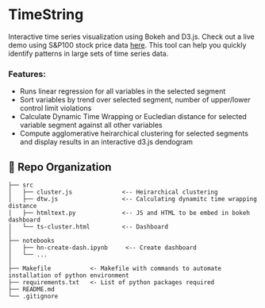 # TimeString

Interactive time series visualization using Bokeh and D3.js. Check out a live demo using S&P100 stock price data [here](https://hnagib.com/ts-cluster). This tool can help you quickly identify patterns in large sets of time series data.   

### Features: 
- Runs linear regression for all variables in the selected segment
- Sort variables by trend over selected segment, number of upper/lower control limit violations
- Calculate Dynamic Time Wrapping or Eucledian distance for selected variable segment against all other variables
- Compute agglomerative heirarchical clustering for selected segments and display results in an interactive d3.js dendogram

:open_file_folder: Repo Organization
--------------------------------

    ├── src                
    │   ├── cluster.js              <-- Heirarchical clustering  
    │   ├── dtw.js                  <-- Calculating dynamitc time wrapping distance
    │   ├── htmltext.py             <-- JS and HTML to be embed in bokeh dashboard
    │   └── ts-cluster.html         <-- Dashboard 
    │
    ├── notebooks          
    │   ├── hn-create-dash.ipynb     <-- Create dashboard        
    │   └── ...            
    │
    ├── Makefile           <- Makefile with commands to automate installation of python environment
    ├── requirements.txt   <- List of python packages required     
    ├── README.md
    └── .gitignore         
